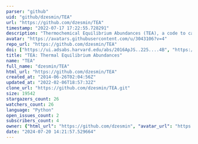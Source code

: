```yaml
---
parser: "github"
uid: "github/dzesmin/TEA"
url: "https://github.com/dzesmin/TEA"
timestamp: "2022-07-17 17:22:55.728291"
description: "Thermochemical Equilibrium Abundances (TEA), a code to calculate gaseous molecular abundances under thermochemical equilibrium conditions"
avatar: "https://avatars.githubusercontent.com/u/3043106?v=4"
repo_url: "https://github.com/dzesmin/TEA"
doi: ["https://ui.adsabs.harvard.edu/abs/2016ApJS..225....4B", "https://ui.adsabs.harvard.edu/abs/2015ascl.soft05031B/abstract"]
title: "TEA: Thermal Equilibrium Abundances"
name: "TEA"
full_name: "dzesmin/TEA"
html_url: "https://github.com/dzesmin/TEA"
created_at: "2014-06-26T02:04:56Z"
updated_at: "2022-02-06T18:57:32Z"
clone_url: "https://github.com/dzesmin/TEA.git"
size: 19542
stargazers_count: 26
watchers_count: 26
language: "Python"
open_issues_count: 2
subscribers_count: 4
owner: {"html_url": "https://github.com/dzesmin", "avatar_url": "https://avatars.githubusercontent.com/u/3043106?v=4", "login": "dzesmin", "type": "User"}
date: "2024-07-20 14:21:57.529664"
---
```

